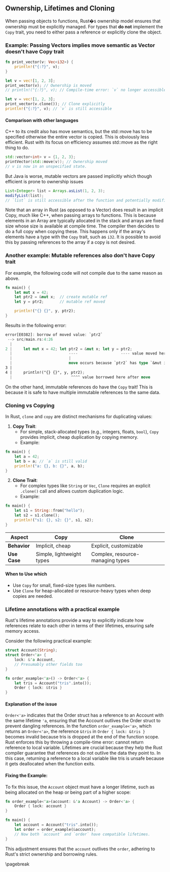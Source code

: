 ## Ownership, Lifetimes and Cloning
When passing objects to functions, Rust�s ownership model ensures that ownership must be explicitly managed. For types that **do not** implement the `Copy` trait, you need to either pass a reference or explicitly clone the object.

### Example:  Passing Vectors implies move semantic as Vector doesn't have Copy trait

```rust
fn print_vector(v: Vec<i32>) {
    println!("{:?}", v);
}

let v = vec![1, 2, 3];
print_vector(v); // Ownership is moved
// println!("{:?}", v); // Compile-time error: `v` no longer accessible

let v = vec![1, 2, 3];
print_vector(v.clone()); // Clone explicitly
println!("{:?}", v); // `v` is still accessible
```

#### Comparison with other languages

C++ to its credit also has move semantics, but the std::move has to be specified otherwise the entire vector is copied. This is obviously less efficient. Rust with its focus on efficiency assumes std::move as the right thing to do.

```cpp
std::vector<int> v = {1, 2, 3};
printVector(std::move(v)); // Ownership moved
// v is now in an unspecified state.
```

But Java is worse, mutable vectors are passed implicitly which though efficient is prone to ownership issues

```java
List<Integer> list = Arrays.asList(1, 2, 3);
modifyList(list);
// `list` is still accessible after the function and potentially modified.
```

Note that an array in Rust (as opposed to a Vector) does result in an implicit Copy, much like C++, when passing arrays to functions. This is because elements in an Array are typically allocated in the stack and arrays are fixed size whose size is available at compile time. The compiler then decides to do a full copy when copying these. This happens only if the array's elements have a type with the `Copy` trait, such as `i32`. It is possible to avoid this by passing references to the array if a copy is not desired.

### Another example: Mutable references also don't have Copy trait

For example, the following code will not compile due to the same reason as above.

```rust
fn main() {
    let mut x = 42;
    let ptr2 = &mut x;  // create mutable ref
    let y = ptr2;       // mutable ref moved

    println!("{} {}", y, ptr2);
}
```

Results in the following error:
```rust
error[E0382]: borrow of moved value: `ptr2`
 --> src/main.rs:4:26
  |
2 |     let mut x = 42; let ptr2 = &mut x; let y = ptr2;
  |                         ----                   ---- value moved here
  |                         |
  |                         move occurs because `ptr2` has type `&mut i32`, which does not implement the `Copy` trait
3 |
4 |     println!("{} {}", y, ptr2);
  |                          ^^^^ value borrowed here after move
```

On the other hand, immutable references do have the `Copy` trait! This is because it is safe to have multiple immutable references to the same data.

### Cloning vs Copying

In Rust, `clone` and `copy` are distinct mechanisms for duplicating values:

1. **Copy Trait**:
   - For simple, stack-allocated types (e.g., integers, floats, `bool`), `Copy` provides implicit, cheap duplication by copying memory.
   - Example:

```rust
fn main() {
    let a = 42;
    let b = a; // `a` is still valid
    println!("a: {}, b: {}", a, b);
}
```

2. **Clone Trait**:
   - For complex types like `String` or `Vec`, `Clone` requires an explicit `.clone()` call and allows custom duplication logic.
   - Example:

```rust
fn main() {
    let s1 = String::from("hello");
    let s2 = s1.clone();
    println!("s1: {}, s2: {}", s1, s2);
}
```

| **Aspect**   | **Copy**                  | **Clone**                        |
| ------------ | ------------------------- | -------------------------------- |
| **Behavior** | Implicit, cheap           | Explicit, customizable           |
| **Use Case** | Simple, lightweight types | Complex, resource-managing types |

#### When to Use which

- Use `Copy` for small, fixed-size types like numbers.
- Use `Clone` for heap-allocated or resource-heavy types when deep copies are needed.

### Lifetime annotations with a practical example

Rust's lifetime annotations provide a way to explicitly indicate how references relate to each other in terms of their lifetimes, ensuring safe memory access.

Consider the following practical example:

```rust
struct Account(String);
struct Order<'a> {
    lock: &'a Account,
    // Presumably other fields too
}

fn order_example<'a>() -> Order<'a> {
    let tris = Account("tris".into());
    Order { lock: &tris }
}
```

#### Explanation of the issue

`Order<'a>` indicates that the Order struct has a reference to an Account with the same lifetime `'a`, ensuring that the Account outlives the Order struct to prevent dangling references. In the function `order_example<'a>`, which returns an `Order<'a>`, the reference `&tris` in `Order { lock: &tris }` becomes invalid because tris is dropped at the end of the function scope. Rust enforces this by throwing a compile-time error: cannot return reference to local variable. Lifetimes are crucial because they help the Rust compiler guarantee that references do not outlive the data they point to. In this case, returning a reference to a local variable like tris is unsafe because it gets deallocated when the function exits.

#### Fixing the Example:

To fix this issue, the `Account` object must have a longer lifetime, such as being allocated on the heap or being part of a higher scope:

```rust
fn order_example<'a>(account: &'a Account) -> Order<'a> {
    Order { lock: account }
}

fn main() {
    let account = Account("tris".into());
    let order = order_example(&account);
    // Now both `account` and `order` have compatible lifetimes.
}
```

This adjustment ensures that the `account` outlives the `order`, adhering to Rust's strict ownership and borrowing rules.

\pagebreak
